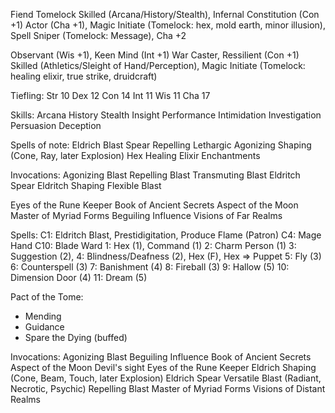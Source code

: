 
Fiend Tomelock
Skilled (Arcana/History/Stealth), Infernal Constitution (Con +1)
Actor (Cha +1), Magic Initiate (Tomelock: hex, mold earth, minor illusion),
Spell Sniper (Tomelock: Message), Cha +2

Observant (Wis +1), Keen Mind (Int +1)
War Caster, Ressilient (Con +1)
Skilled (Athletics/Sleight of Hand/Perception), Magic Initiate (Tomelock: healing elixir, true strike, druidcraft)

Tiefling:
  Str 10
  Dex 12
  Con 14
  Int 11
  Wis 11
  Cha 17

Skills:
  Arcana
  History
  Stealth
  Insight
  Performance
  Intimidation
  Investigation
  Persuasion
  Deception

Spells of note:
  Eldrich Blast
    Spear
    Repelling
    Lethargic
    Agonizing
    Shaping (Cone, Ray, later Explosion)
  Hex
  Healing Elixir
  Enchantments

Invocations:
  Agonizing Blast
  Repelling Blast
  Transmuting Blast
  Eldritch Spear
  Eldritch Shaping
  Flexible Blast

  Eyes of the Rune Keeper
  Book of Ancient Secrets
  Aspect of the Moon
  Master of Myriad Forms
  Beguiling Influence
  Visions of Far Realms

Spells:
  C1: Eldritch Blast, Prestidigitation, Produce Flame (Patron)
  C4: Mage Hand
  C10: Blade Ward
  1: Hex (1), Command (1)
  2: Charm Person (1)
  3: Suggestion (2), 
  4: Blindness/Deafness (2), Hex (F), Hex ⇒ Puppet
  5: Fly (3)
  6: Counterspell (3)
  7: Banishment (4)
  8: Fireball (3)
  9: Hallow (5)
  10: Dimension Door (4)
  11: Dream (5)

Pact of the Tome:
  - Mending
  - Guidance
  - Spare the Dying (buffed)

Invocations:
  Agonizing Blast
  Beguiling Influence
  Book of Ancient Secrets
  Aspect of the Moon
  Devil's sight
  Eyes of the Rune Keeper
  Eldrich Shaping (Cone, Beam, Touch, later Explosion)
  Eldrich Spear
  Versatile Blast (Radiant, Necrotic, Psychic)
  Repelling Blast
  Master of Myriad Forms
  Visions of Distant Realms

